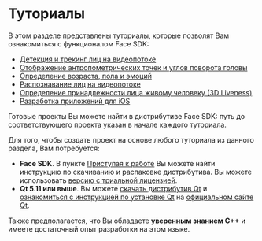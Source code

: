 # Туториалы 

В этом разделе представлены туториалы, которые позволят Вам ознакомиться с функционалом Face SDK:

* [Детекция и трекинг лиц на видеопотоке](face_detection_and_tracking_in_a_video_stream.md)
* [Отображение антропометрических точек и углов поворота головы](displaying_anthropometric_points_and_head_rotation_angles.md)
* [Определение возраста, пола и эмоций](estimating_age_gender_and_emotions.md)
* [Распознавание лиц на видеопотоке](face_recognition_in_a_video_stream.md)
* [Определение принадлежности лица живому человеку (3D Liveness)](liveness_detection.md)
* [Разработка приложений для iOS](developing_apps_for_ios.md)

Готовые проекты Вы можете найти в дистрибутиве Face SDK: путь до соответствующего проекта указан в начале каждого туториала.

Для того, чтобы создать проект на основе любого туториала из данного раздела, Вам потребуется:

* **Face SDK**. В пункте [Приступая к работе](../README.md#приступая-к-работе) Вы можете найти инструкцию по скачиванию и распаковке дистрибутива. Вы можете использовать [версию с триальной лицензией](../README.md#пробная-версия-face-sdk).
* **Qt 5.11 или выше**. Вы можете [скачать дистрибутив Qt](https://doc.qt.io/qt-5/windows.html) и [ознакомиться с инструкцией по установке Qt](https://doc.qt.io/qt-5/gettingstarted.html#) на [официальном сайте Qt](https://www.qt.io/).

Также предполагается, что Вы обладаете **уверенным знанием C++** и имеете достаточный опыт разработки на этом языке.
